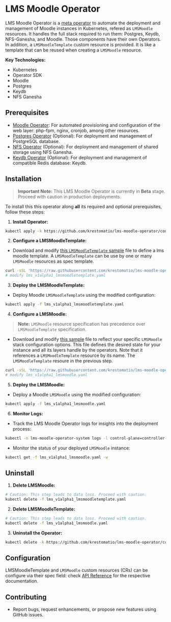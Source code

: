 # LMS Moodle Operator

LMS Moodle Operator is a [meta operator](https://github.com/cncf/tag-app-delivery/blob/main/operator-whitepaper/v1/Operator-WhitePaper_v1-0.md#operator-of-operators) to automate the deployment and management of Moodle instances in Kubernetes, refered as `LMSMoodle` resources. It handles the full stack required to run them: Postgres, Keydb, NFS-Ganesha, and Moodle. Those components have their own Operators. In addition, a `LMSMoodleTemplate` custom resource is provided. It is like a template that can be reused when creating a `LMSMoodle` resource.

**Key Technologies:**

* Kubernetes
* Operator SDK
* Moodle
* Postgres
* Keydb
* NFS Ganesha

## Prerequisites

* [Moodle Operator](https://github.com/krestomatio/moodle-operator): For automated provisioning and configuration of the web layer: php-fpm, nginx, cronjob, among other resources.
* [Postgres Operator](https://github.com/krestomatio/postgres-operator) (Optional): For deployment and management of PostgreSQL database.
* [NFS Operator](https://github.com/krestomatio/nfs-operator) (Optional): For deployment and management of shared storage using NFS Ganesha.
* [Keydb Operator](https://github.com/krestomatio/keydb-operator) (Optional): For deployment and management of compatible Redis database: Keydb.

## Installation

> **Important Note:** This LMS Moodle Operator is currently in **Beta** stage. Proceed with caution in production deployments.

To install this this operator along **all** its required and optional prerequisites, follow these steps:

1. **Install Operator:**
```bash
kubectl apply -k https://github.com/krestomatio/lms-moodle-operator/config/operators?ref=v0.5.1
```

2. **Configure a LMSMoodleTemplate:**
- Download and modify [this `LMSMoodleTemplate` sample](https://raw.githubusercontent.com/krestomatio/lms-moodle-operator/v0.5.1/config/samples/lms_v1alpha1_lmsmoodletemplate.yaml) file to define a lms moodle template. A `LMSMoodleTemplate` can be use by one or many `LMSMoodle` resources as spec template.
```bash
curl -sSL 'https://raw.githubusercontent.com/krestomatio/lms-moodle-operator/v0.5.1/config/samples/lms_v1alpha1_lmsmoodletemplate.yaml' -o lms_v1alpha1_lmsmoodletemplate.yaml
# modify lms_v1alpha1_lmsmoodletemplate.yaml
```

3. **Deploy the LMSMoodleTemplate:**
- Deploy Moodle `LMSMoodleTemplate` using the modified configuration:
```bash
kubectl apply -f lms_v1alpha1_lmsmoodletemplate.yaml
```

4. **Configure a LMSMoodle:**
> **Note:** `LMSMoodle` resource specification has precedence over `LMSMoodleTemplate` specification.
- Download and modify [this sample](https://raw.githubusercontent.com/krestomatio/lms-moodle-operator/v0.5.1/config/samples/lms_v1alpha1_lmsmoodle.yaml) file to reflect your specific `LMSMoodle` stack configuration options. This file defines the desired state for your instance and all its layers handle by the operators. Note that it references a `LMSMoodleTemplate` resource by its name. The `LMSMoodleTemplate` resoure in the previous step.
```bash
curl -sSL 'https://raw.githubusercontent.com/krestomatio/lms-moodle-operator/v0.5.1/config/samples/lms_v1alpha1_lmsmoodle.yaml' -o lms_v1alpha1_lmsmoodle.yaml
# modify lms_v1alpha1_lmsmoodle.yaml
```

5. **Deploy the LMSMoodle:**
- Deploy a Moodle `LMSMoodle` using the modified configuration:
```bash
kubectl apply -f lms_v1alpha1_lmsmoodle.yaml
```

6. **Monitor Logs:**
- Track the LMS Moodle Operator logs for insights into the deployment process:
```bash
kubectl -n lms-moodle-operator-system logs -l control-plane=controller-manager -c manager -f
```

- Monitor the status of your deployed `LMSMoodle` instance:
```bash
kubectl get -f lms_v1alpha1_lmsmoodle.yaml -w
```

## Uninstall

1. **Delete LMSMoodle:**
```bash
# Caution: This step leads to data loss. Proceed with caution.
kubectl delete -f lms_v1alpha1_lmsmoodletemplate.yaml
```

2. **Delete LMSMoodleTemplate:**
```bash
# Caution: This step leads to data loss. Proceed with caution.
kubectl delete -f lms_v1alpha1_lmsmoodle.yaml
```

3. **Uninstall the Operator:**
```bash
kubectl delete -k https://github.com/krestomatio/lms-moodle-operator/config/operators?ref=v0.5.1
```

## Configuration

LMSMoodleTemplate and `LMSMoodle` custom resources (CRs) can be configure via their spec field: check [API Reference](api.md) for the respective documentation.

## Contributing

* Report bugs, request enhancements, or propose new features using GitHub issues.

